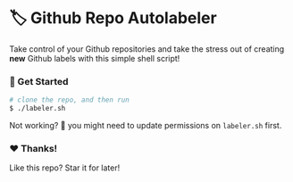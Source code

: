 # :label: Github Repo Autolabeler

Take control of your Github repositories and take the stress out of creating **new** Github labels with this simple shell script!

### :raised_hands: Get Started

```bash
# clone the repo, and then run
$ ./labeler.sh
```

Not working? :thinking: you might need to update permissions on `labeler.sh` first.

### :heart: Thanks!

Like this repo? Star it for later!
